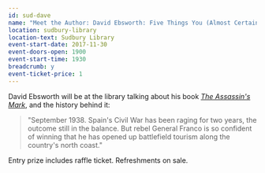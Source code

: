```yaml
---
id: sud-dave
name: "Meet the Author: David Ebsworth: Five Things You (Almost Certainly) Didn't Know About the Spanish Civil War"
location: sudbury-library
location-text: Sudbury Library
event-start-date: 2017-11-30
event-doors-open: 1900
event-start-time: 1930
breadcrumb: y
event-ticket-price: 1
---
```


David Ebsworth will be at the library talking about his book [<cite>The Assassin's Mark</cite>](https://suffolk.spydus.co.uk/cgi-bin/spydus.exe/ENQ/OPAC/BIBENQ?BRN=1387495), and the history behind it:

> "September 1938. Spain's Civil War has been raging for two years, the outcome still in the balance. But rebel General Franco is so confident of winning that he has opened up battlefield tourism along the country's north coast."

Entry prize includes raffle ticket. Refreshments on sale.
